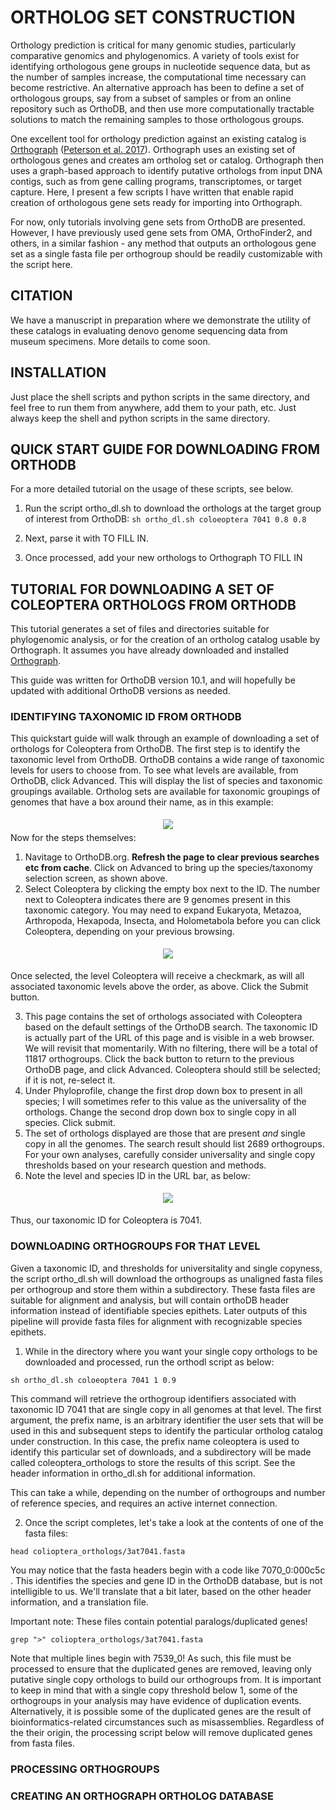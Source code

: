 # ORTHOLOG SET CONSTRUCTION
Orthology prediction is critical for many genomic studies, particularly comparative genomics and phylogenomics. A variety of tools exist for identifying orthologous gene groups in nucleotide sequence data, but as the number of samples increase, the computational time necessary can become restrictive.  An alternative approach has been to define a set of orthologous groups, say from a subset of samples or from an online repository such as OrthoDB, and then use more computationally tractable solutions to match the remaining samples to those orthologous groups.  

One excellent tool for orthology prediction against an existing catalog is [Orthograph](https://github.com/mptrsen/Orthograph) ([Peterson et al. 2017](https://bmcbioinformatics.biomedcentral.com/articles/10.1186/s12859-017-1529-8)). Orthograph uses an existing set of orthologous genes and creates am ortholog set or catalog.  Orthograph then uses a graph-based approach to identify putative orthologs from input DNA contigs, such as from gene calling programs, transcriptomes, or target capture.  Here, I present a few scripts I have written that enable rapid creation of orthologous gene sets ready for importing into Orthograph. 

For now, only tutorials involving gene sets from OrthoDB are presented. However, I have previously used gene sets from OMA, OrthoFinder2, and others, in a similar fashion - any method that outputs an orthologous gene set as a single fasta file per orthogroup should be readily customizable with the script here.

## CITATION

We have a manuscript in preparation where we demonstrate the utility of these catalogs in evaluating denovo genome sequencing data from museum specimens.  More details to come soon.

## INSTALLATION
Just place the shell scripts and python scripts in the same directory, and feel free to run them from anywhere, add them to your path, etc.  Just always keep the shell and python scripts in the same directory.

## QUICK START GUIDE FOR DOWNLOADING FROM ORTHODB
For a more detailed tutorial on the usage of these scripts, see below.

1) Run the script ortho_dl.sh to download the orthologs at the target group of interest from OrthoDB:
```sh ortho_dl.sh coloeoptera 7041 0.8 0.8```  

2) Next, parse it with TO FILL IN.

3) Once processed, add your new orthologs to Orthograph TO FILL IN

## TUTORIAL FOR DOWNLOADING A SET OF COLEOPTERA ORTHOLOGS FROM ORTHODB
This tutorial generates a set of files and directories suitable for phylogenomic analysis, or for the creation of an ortholog catalog usable by Orthograph. It assumes you have already downloaded and installed [Orthograph](https://github.com/mptrsen/Orthograph).

This guide was written for OrthoDB version 10.1, and will hopefully be updated with additional OrthoDB versions as needed.

### IDENTIFYING TAXONOMIC ID FROM ORTHODB
This quickstart guide will walk through an example of downloading a set of orthologs for Coleoptera from OrthoDB. The first step is to identify the taxonomic level from OrthoDB.  OrthoDB contains a wide range of taxonomic levels for users to choose from.  To see what levels are available, from OrthoDB, click Advanced.  This will display the list of species and taxonomic groupings available.  Ortholog sets are available for taxonomic groupings of genomes that have  a box around their name, as in this example: 
<center>
<img src="https://github.com/jsoghigian/orthoset_construction/blob/master/example/ortho_db.png?raw=trueg" style="margin:5px 5px 5px 5px"> 
</center>
Now for the steps themselves:

1) Navitage to OrthoDB.org.  **Refresh the page to clear previous searches etc from cache**. Click on Advanced to bring up the species/taxonomy selection screen, as shown above.
2) Select Coleoptera by clicking the empty box next to the ID.   The number next to Coleoptera indicates there are 9 genomes present in this taxonomic category.  You may need to expand Eukaryota, Metazoa, Arthropoda, Hexapoda, Insecta, and Holometabola before you can click Coleoptera, depending on your previous browsing.  

<center>
<img src="https://github.com/jsoghigian/orthoset_construction/blob/master/example/fig2.png?raw=trueg" style="margin:5px 5px 5px 5px"> 
</center>

Once selected, the level Coleoptera will receive a checkmark, as will all associated taxonomic levels above the order, as above.  Click the Submit button. 

3) This page contains the set of orthologs associated with Coleoptera based on the default settings of the OrthoDB search.  The taxonomic ID is actually part of the URL of this page and is visible in a web browser.  We will revisit that momentarily.  With no filtering, there will be a total of 11817 orthogroups.  Click the back button to return to the previous OrthoDB page, and click Advanced. Coleoptera should still be selected; if it is not, re-select it.
4) Under Phyloprofile, change the first drop down box to present in all species; I will sometimes refer to this value as the universality of the orthologs.  Change the second drop down box to single copy in all species.  Click submit.
5) The set of orthologs displayed are those that are present *and* single copy in all the genomes. The search result should list 2689 orthogroups.  For your own analyses, carefully consider universality and single copy thresholds based on your research question and methods. 
6) Note the level and species ID in the URL bar, as below:

<center>
<img src="https://github.com/jsoghigian/orthoset_construction/blob/master/example/fig3.png?raw=trueg" style="margin:5px 5px 5px 5px"> 
</center>

Thus, our taxonomic ID for Coleoptera is 7041.

### DOWNLOADING ORTHOGROUPS FOR THAT LEVEL
Given a taxonomic ID, and thresholds for universitality and single copyness, the script ortho_dl.sh will download the orthogroups as unaligned fasta files per orthogroup and store them within a subdirectory.  These fasta files are suitable for alignment and analysis, but will contain orthoDB header information instead of identifiable species epithets.  Later outputs of this pipeline will provide fasta files for alignment with recognizable species epithets.
1) While in the directory where you want your single copy orthologs to be downloaded and processed, run the orthodl script as below:

```sh ortho_dl.sh coloeoptera 7041 1 0.9```  

This command will retrieve the orthogroup identifiers associated with taxonomic ID 7041 that are single copy in all genomes at that level. The first argument, the prefix name, is an arbitrary identifier the user sets that will be used in this and subsequent steps to identify the particular ortholog catalog under construction.  In this case, the prefix name coleoptera is used to identify this particular set of downloads, and a subdirectory will be made called coleoptera_orthologs to store the results of this script.   See the header information in ortho_dl.sh for additional information.

This can take a while, depending on the number of orthogroups and number of reference species, and requires an active internet connection.  

2) Once the script completes, let's take a look at the contents of one of the fasta files:

```head colioptera_orthologs/3at7041.fasta```

You may notice that the fasta headers begin with a code like 7070_0:000c5c . This identifies the species and gene ID in the OrthoDB database, but is not intelligible to us.  We'll translate that a bit later, based on the other header information, and a translation file.  

Important note: These files contain potential paralogs/duplicated genes!

```grep ">" colioptera_orthologs/3at7041.fasta```

Note that multiple lines begin with 7539_0!  As such, this file must be processed to ensure that the duplicated genes are removed, leaving only putative single copy orthologs to build our orthogroups from.   It is important to keep in mind that with a single copy threshold below 1, some of the orthogroups in your analysis may have evidence of duplication events.  Alternatively, it is possible some of the duplicated genes are the result of bioinformatics-related circumstances such as misassemblies.  Regardless of the their origin, the processing script below will remove duplicated genes from fasta files.

### PROCESSING ORTHOGROUPS

### CREATING AN ORTHOGRAPH ORTHOLOG DATABASE
